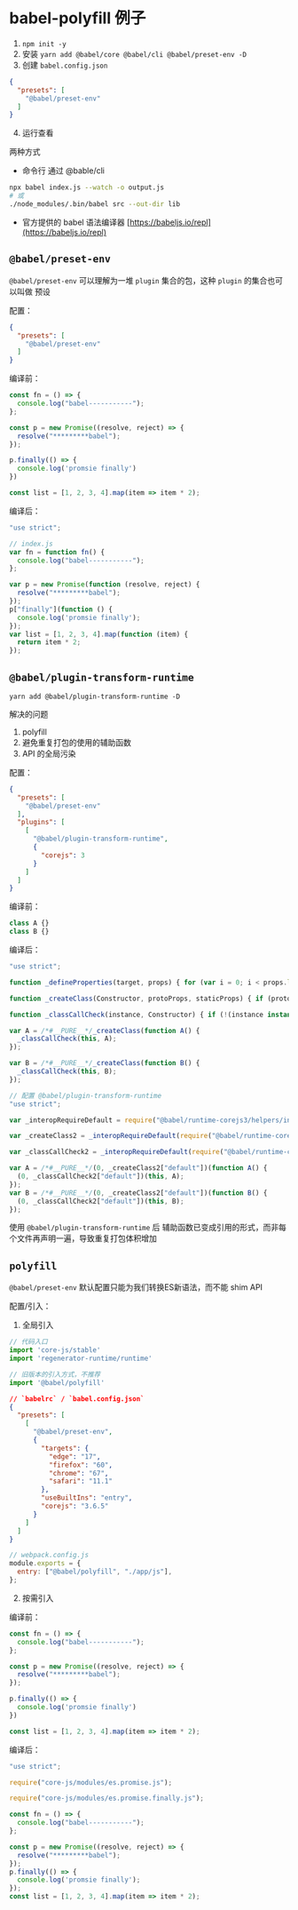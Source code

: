 # babel-polyfill 例子

1. `npm init -y`
2. 安装 `yarn add @babel/core @babel/cli @babel/preset-env -D`
3. 创建 `babel.config.json`
```json
{
  "presets": [
    "@babel/preset-env"
  ]
}
```
4. 运行查看

两种方式

- 命令行 通过 @bable/cli
```bash
npx babel index.js --watch -o output.js
# 或
./node_modules/.bin/babel src --out-dir lib
```

- 官方提供的 babel 语法编译器
[https://babeljs.io/repl](https://babeljs.io/repl)


## `@babel/preset-env`
`@babel/preset-env` 可以理解为一堆 `plugin` 集合的包，这种 `plugin` 的集合也可以叫做 预设

配置：
```json
{
  "presets": [
    "@babel/preset-env"
  ]
}
```

编译前：
```js
const fn = () => {
  console.log("babel-----------");
};

const p = new Promise((resolve, reject) => {
  resolve("*********babel");
});

p.finally(() => {
  console.log('promsie finally')
})

const list = [1, 2, 3, 4].map(item => item * 2);
```

编译后：
```js
"use strict";

// index.js
var fn = function fn() {
  console.log("babel-----------");
};

var p = new Promise(function (resolve, reject) {
  resolve("*********babel");
});
p["finally"](function () {
  console.log('promsie finally');
});
var list = [1, 2, 3, 4].map(function (item) {
  return item * 2;
});
```

## `@babel/plugin-transform-runtime`

`yarn add @babel/plugin-transform-runtime -D`

解决的问题
1. polyfill
2. 避免重复打包的使用的辅助函数
3. API 的全局污染

配置：
```json
{
  "presets": [
    "@babel/preset-env"
  ],
  "plugins": [
    [
      "@babel/plugin-transform-runtime",
      {
        "corejs": 3
      }
    ]
  ]
}
```
编译前：
```js
class A {}
class B {}
```
编译后：
```js
"use strict";

function _defineProperties(target, props) { for (var i = 0; i < props.length; i++) { var descriptor = props[i]; descriptor.enumerable = descriptor.enumerable || false; descriptor.configurable = true; if ("value" in descriptor) descriptor.writable = true; Object.defineProperty(target, descriptor.key, descriptor); } }

function _createClass(Constructor, protoProps, staticProps) { if (protoProps) _defineProperties(Constructor.prototype, protoProps); if (staticProps) _defineProperties(Constructor, staticProps); Object.defineProperty(Constructor, "prototype", { writable: false }); return Constructor; }

function _classCallCheck(instance, Constructor) { if (!(instance instanceof Constructor)) { throw new TypeError("Cannot call a class as a function"); } }

var A = /*#__PURE__*/_createClass(function A() {
  _classCallCheck(this, A);
});

var B = /*#__PURE__*/_createClass(function B() {
  _classCallCheck(this, B);
});
```
```js
// 配置 @babel/plugin-transform-runtime
"use strict";

var _interopRequireDefault = require("@babel/runtime-corejs3/helpers/interopRequireDefault");

var _createClass2 = _interopRequireDefault(require("@babel/runtime-corejs3/helpers/createClass"));

var _classCallCheck2 = _interopRequireDefault(require("@babel/runtime-corejs3/helpers/classCallCheck"));

var A = /*#__PURE__*/(0, _createClass2["default"])(function A() {
  (0, _classCallCheck2["default"])(this, A);
});
var B = /*#__PURE__*/(0, _createClass2["default"])(function B() {
  (0, _classCallCheck2["default"])(this, B);
});
```

使用 `@babel/plugin-transform-runtime` 后 辅助函数已变成引用的形式，而非每个文件再声明一遍，导致重复打包体积增加


## `polyfill`

`@babel/preset-env` 默认配置只能为我们转换ES新语法，而不能 shim API

配置/引入：
1. 全局引入
```js
// 代码入口
import 'core-js/stable'
import 'regenerator-runtime/runtime'

// 旧版本的引入方式，不推荐
import '@babel/polyfill'
```
```json
// `babelrc` / `babel.config.json`
{
  "presets": [
    [
      "@babel/preset-env",
      {
        "targets": {
          "edge": "17",
          "firefox": "60",
          "chrome": "67",
          "safari": "11.1"
        },
        "useBuiltIns": "entry",
        "corejs": "3.6.5"
      }
    ]
  ]
}
```
```js
// webpack.config.js
module.exports = {
  entry: ["@babel/polyfill", "./app/js"],
};
```

2. 按需引入

编译前：
```js
const fn = () => {
  console.log("babel-----------");
};

const p = new Promise((resolve, reject) => {
  resolve("*********babel");
});

p.finally(() => {
  console.log('promsie finally')
})

const list = [1, 2, 3, 4].map(item => item * 2);
```

编译后：
```js
"use strict";

require("core-js/modules/es.promise.js");

require("core-js/modules/es.promise.finally.js");

const fn = () => {
  console.log("babel-----------");
};

const p = new Promise((resolve, reject) => {
  resolve("*********babel");
});
p.finally(() => {
  console.log('promsie finally');
});
const list = [1, 2, 3, 4].map(item => item * 2);
```
